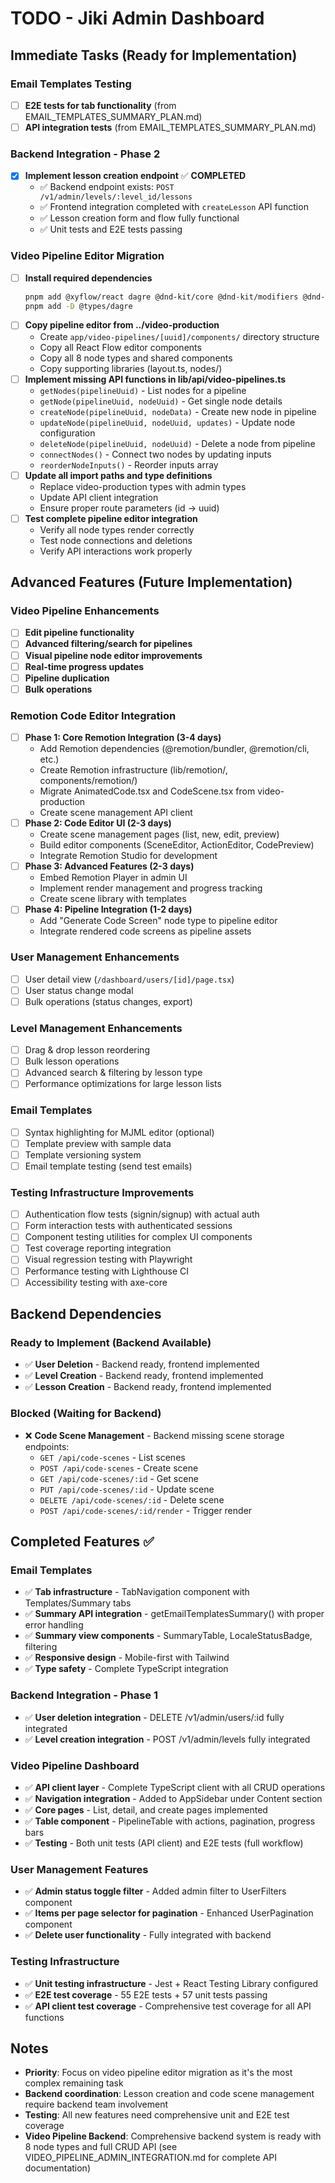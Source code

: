 # TODO - Jiki Admin Dashboard

## Immediate Tasks (Ready for Implementation)

### Email Templates Testing

- [ ] **E2E tests for tab functionality** (from EMAIL_TEMPLATES_SUMMARY_PLAN.md)
- [ ] **API integration tests** (from EMAIL_TEMPLATES_SUMMARY_PLAN.md)

### Backend Integration - Phase 2

- [x] **Implement lesson creation endpoint** ✅ **COMPLETED**
  - ✅ Backend endpoint exists: `POST /v1/admin/levels/:level_id/lessons`
  - ✅ Frontend integration completed with `createLesson` API function
  - ✅ Lesson creation form and flow fully functional
  - ✅ Unit tests and E2E tests passing

### Video Pipeline Editor Migration

- [ ] **Install required dependencies**
  ```bash
  pnpm add @xyflow/react dagre @dnd-kit/core @dnd-kit/modifiers @dnd-kit/sortable @dnd-kit/utilities
  pnpm add -D @types/dagre
  ```
- [ ] **Copy pipeline editor from ../video-production**
  - Create `app/video-pipelines/[uuid]/components/` directory structure
  - Copy all React Flow editor components
  - Copy all 8 node types and shared components
  - Copy supporting libraries (layout.ts, nodes/)
- [ ] **Implement missing API functions in lib/api/video-pipelines.ts**
  - `getNodes(pipelineUuid)` - List nodes for a pipeline
  - `getNode(pipelineUuid, nodeUuid)` - Get single node details
  - `createNode(pipelineUuid, nodeData)` - Create new node in pipeline
  - `updateNode(pipelineUuid, nodeUuid, updates)` - Update node configuration
  - `deleteNode(pipelineUuid, nodeUuid)` - Delete a node from pipeline
  - `connectNodes()` - Connect two nodes by updating inputs
  - `reorderNodeInputs()` - Reorder inputs array
- [ ] **Update all import paths and type definitions**
  - Replace video-production types with admin types
  - Update API client integration
  - Ensure proper route parameters (id -> uuid)
- [ ] **Test complete pipeline editor integration**
  - Verify all node types render correctly
  - Test node connections and deletions
  - Verify API interactions work properly

## Advanced Features (Future Implementation)

### Video Pipeline Enhancements

- [ ] **Edit pipeline functionality**
- [ ] **Advanced filtering/search for pipelines**
- [ ] **Visual pipeline node editor improvements**
- [ ] **Real-time progress updates**
- [ ] **Pipeline duplication**
- [ ] **Bulk operations**

### Remotion Code Editor Integration

- [ ] **Phase 1: Core Remotion Integration (3-4 days)**
  - Add Remotion dependencies (@remotion/bundler, @remotion/cli, etc.)
  - Create Remotion infrastructure (lib/remotion/, components/remotion/)
  - Migrate AnimatedCode.tsx and CodeScene.tsx from video-production
  - Create scene management API client
- [ ] **Phase 2: Code Editor UI (2-3 days)**
  - Create scene management pages (list, new, edit, preview)
  - Build editor components (SceneEditor, ActionEditor, CodePreview)
  - Integrate Remotion Studio for development
- [ ] **Phase 3: Advanced Features (2-3 days)**
  - Embed Remotion Player in admin UI
  - Implement render management and progress tracking
  - Create scene library with templates
- [ ] **Phase 4: Pipeline Integration (1-2 days)**
  - Add "Generate Code Screen" node type to pipeline editor
  - Integrate rendered code screens as pipeline assets

### User Management Enhancements

- [ ] User detail view (`/dashboard/users/[id]/page.tsx`)
- [ ] User status change modal
- [ ] Bulk operations (status changes, export)

### Level Management Enhancements

- [ ] Drag & drop lesson reordering
- [ ] Bulk lesson operations
- [ ] Advanced search & filtering by lesson type
- [ ] Performance optimizations for large lesson lists

### Email Templates

- [ ] Syntax highlighting for MJML editor (optional)
- [ ] Template preview with sample data
- [ ] Template versioning system
- [ ] Email template testing (send test emails)

### Testing Infrastructure Improvements

- [ ] Authentication flow tests (signin/signup) with actual auth
- [ ] Form interaction tests with authenticated sessions
- [ ] Component testing utilities for complex UI components
- [ ] Test coverage reporting integration
- [ ] Visual regression testing with Playwright
- [ ] Performance testing with Lighthouse CI
- [ ] Accessibility testing with axe-core

## Backend Dependencies

### Ready to Implement (Backend Available)

- ✅ **User Deletion** - Backend ready, frontend implemented
- ✅ **Level Creation** - Backend ready, frontend implemented
- ✅ **Lesson Creation** - Backend ready, frontend implemented

### Blocked (Waiting for Backend)

- ❌ **Code Scene Management** - Backend missing scene storage endpoints:
  - `GET /api/code-scenes` - List scenes
  - `POST /api/code-scenes` - Create scene
  - `GET /api/code-scenes/:id` - Get scene
  - `PUT /api/code-scenes/:id` - Update scene
  - `DELETE /api/code-scenes/:id` - Delete scene
  - `POST /api/code-scenes/:id/render` - Trigger render

## Completed Features ✅

### Email Templates

- ✅ **Tab infrastructure** - TabNavigation component with Templates/Summary tabs
- ✅ **Summary API integration** - getEmailTemplatesSummary() with proper error handling
- ✅ **Summary view components** - SummaryTable, LocaleStatusBadge, filtering
- ✅ **Responsive design** - Mobile-first with Tailwind
- ✅ **Type safety** - Complete TypeScript integration

### Backend Integration - Phase 1

- ✅ **User deletion integration** - DELETE /v1/admin/users/:id fully integrated
- ✅ **Level creation integration** - POST /v1/admin/levels fully integrated

### Video Pipeline Dashboard

- ✅ **API client layer** - Complete TypeScript client with all CRUD operations
- ✅ **Navigation integration** - Added to AppSidebar under Content section
- ✅ **Core pages** - List, detail, and create pages implemented
- ✅ **Table component** - PipelineTable with actions, pagination, progress bars
- ✅ **Testing** - Both unit tests (API client) and E2E tests (full workflow)

### User Management Features

- ✅ **Admin status toggle filter** - Added admin filter to UserFilters component
- ✅ **Items per page selector for pagination** - Enhanced UserPagination component
- ✅ **Delete user functionality** - Fully integrated with backend

### Testing Infrastructure

- ✅ **Unit testing infrastructure** - Jest + React Testing Library configured
- ✅ **E2E test coverage** - 55 E2E tests + 57 unit tests passing
- ✅ **API client test coverage** - Comprehensive test coverage for all API functions

## Notes

- **Priority**: Focus on video pipeline editor migration as it's the most complex remaining task
- **Backend coordination**: Lesson creation and code scene management require backend team involvement
- **Testing**: All new features need comprehensive unit and E2E test coverage
- **Video Pipeline Backend**: Comprehensive backend system is ready with 8 node types and full CRUD API (see VIDEO_PIPELINE_ADMIN_INTEGRATION.md for complete API documentation)
